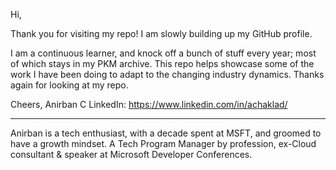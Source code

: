 Hi,

Thank you for visiting my repo! I am slowly building up my GitHub profile. 

I am a continuous learner, and knock off a bunch of stuff every year; most of which stays in my PKM archive. This repo helps showcase some of the work I have been doing to adapt to the changing industry dynamics. Thanks again for looking at my repo.

Cheers,
Anirban C
LinkedIn: https://www.linkedin.com/in/achaklad/

-----------
Anirban is a tech enthusiast, with a decade spent at MSFT, and groomed to have a growth mindset.
A Tech Program Manager by profession, ex-Cloud consultant & speaker at Microsoft Developer Conferences.

